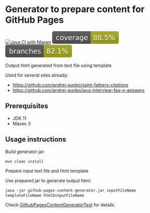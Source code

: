
# Generator to prepare content for GitHub Pages

[![Java CI with Maven](https://github.com/andrei-punko/github-pages-content-generator/actions/workflows/maven.yml/badge.svg)](actions/workflows/maven.yml)
[![Coverage](.github/badges/jacoco.svg)](actions/workflows/maven.yml)
[![Branches](.github/badges/branches.svg)](actions/workflows/maven.yml)

Output html generated from text file using template

Used for several sites already:
- https://github.com/andrei-punko/saint-fathers-citations
- https://github.com/andrei-punko/java-interview-faq-n-answers

## Prerequisites

- JDK 11
- Maven 3

## Usage instructions

Build generator jar:

    mvn clean install

Prepare input text file and html template

Use prepared jar to generate output html:

    java -jar github-pages-content-generator.jar inputFileName templateFileName htmlOutputFileName

Check [GithubPagesContentGeneratorTest](src/test/java/by/andd3dfx/GithubPagesContentGeneratorTest.java) for details
